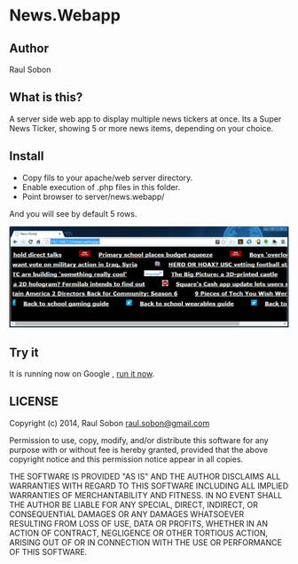 News.Webapp
===========

## Author
Raul Sobon

## What is this?
A server side web app to display multiple news tickers at once.
Its a Super News Ticker, showing 5 or more news items, depending on your choice.

## Install
  * Copy fils to your apache/web server directory.
  * Enable execution of .php files in this folder.
  * Point browser to server/news.webapp/

And you will see by default 5 rows.

![alt text](screen.jpg "Screen")

## Try it
It is running now on Google , <A HREF="http://hale-monument-690.appspot.com">run it now</A>.


## LICENSE

Copyright (c) 2014, Raul Sobon <raul.sobon@gmail.com>

Permission to use, copy, modify, and/or distribute this software for any
purpose with or without fee is hereby granted, provided that the above
copyright notice and this permission notice appear in all copies.

THE SOFTWARE IS PROVIDED "AS IS" AND THE AUTHOR DISCLAIMS ALL WARRANTIES
WITH REGARD TO THIS SOFTWARE INCLUDING ALL IMPLIED WARRANTIES OF
MERCHANTABILITY AND FITNESS. IN NO EVENT SHALL THE AUTHOR BE LIABLE FOR
ANY SPECIAL, DIRECT, INDIRECT, OR CONSEQUENTIAL DAMAGES OR ANY DAMAGES
WHATSOEVER RESULTING FROM LOSS OF USE, DATA OR PROFITS, WHETHER IN AN
ACTION OF CONTRACT, NEGLIGENCE OR OTHER TORTIOUS ACTION, ARISING OUT OF
OR IN CONNECTION WITH THE USE OR PERFORMANCE OF THIS SOFTWARE.

